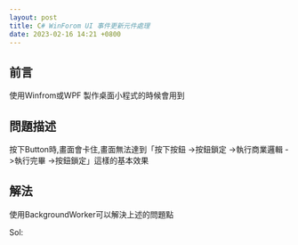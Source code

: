 ```yaml
---
layout: post
title: C# WinForom UI 事件更新元件處理
date: 2023-02-16 14:21 +0800
---
```


## 前言
<p>使用Winfrom或WPF 製作桌面小程式的時候會用到</p>

## 問題描述
<p>按下Button時,畫面會卡住,畫面無法達到「按下按鈕 ->按鈕鎖定 ->執行商業邏輯 ->執行完畢 ->按鈕鎖定」這樣的基本效果</p>
 

## 解法
<p>使用BackgroundWorker可以解決上述的問題點 </p>
Sol:
<script  type='text/javascript' src=''>

    public partial class MainWindow : Window
    {
        private BackgroundWorker worker = new BackgroundWorker();
        public MainWindow()
        {
            InitializeComponent();
            this.worker.DoWork += new DoWorkEventHandler(worker_DoWork);
            this.worker.RunWorkerCompleted += new RunWorkerCompletedEventHandler(worker_RunWorkerCompleted);
        }
        private void Button_Click(object sender, RoutedEventArgs e)
        {
            if (this.Button.IsEnabled == true) this.Button.IsEnabled = false;
            worker.RunWorkerAsync();
        }
        void worker_RunWorkerCompleted(object sender, RunWorkerCompletedEventArgs e)
        {
            if (this.Button.IsEnabled == false) this.Button.IsEnabled = true;
        }
        void worker_DoWork(object sender, DoWorkEventArgs e)
        {
            doSomeThing();
        }
        private void doSomeThing()
        {
            Task Task1 = Task.Run(() => {
            /*
             * 商業邏輯放這邊
             */
            });
            Task.WaitAll(Task1);
        }
    }


## BackgroundWorker執行時更新UI控件的靜態擴展

<p>由於有時候需要將Value傳回給UI的執行續,所以需要 </p>
使用方式
<script  type='text/javascript' src=''>

    public class main
    {
        ComboBox cb = new ComboBox();
 
        void main()
        {
            //方法1:使用lambda
            cb.InvokeIfRequired(() =>
            {
                cb.Text = "hello";
            });
 
            //方法2:使用Action
            cb.InvokeIfRequired(helloAction);
        }
 
        void helloAction()
        {
            cb.Text = "hello";
        }
    }

Sol:
<script  type='text/javascript' src=''>

    public static class Extensions
    {
        //非同步委派更新UI
        public static void InvokeRequired(this Control control, MethodInvoker action)
        {
            if (control.InvokeRequired)
            {
                control.Invoke(action);
            }
            else
            {
                action();
            }
        }
    }
